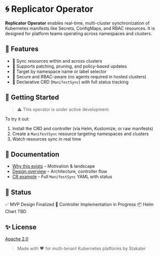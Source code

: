 # 🌀 Replicator Operator

**Replicator Operator** enables real-time, multi-cluster synchronization of Kubernetes manifests like Secrets, ConfigMaps, and RBAC resources. It is designed for platform teams operating across namespaces and clusters.

## 🚀 Features

* 🔁 Sync resources within and across clusters
* 🧩 Supports patching, pruning, and policy-based updates
* 🎯 Target by namespace name or label selector
* 🔐 Secure and RBAC-aware (no agents required in hosted clusters)
* 📜 Declarative CRD (`ManifestSync`) with full status tracking

## 🧪 Getting Started

> ⚠️ This operator is under active development.

To try it out:

1. Install the CRD and controller (via Helm, Kustomize, or raw manifests)
2. Create a `ManifestSync` resource targeting namespaces and clusters
3. Watch resources sync in real time

## 📁 Documentation

* [Why this exists](./docs/why.md) – Motivation & landscape
* [Design overview](./docs/design.md) – Architecture, controller flow
* [CR example](./docs/cr.md) – Full `ManifestSync` YAML with status

## 📌 Status

✅ MVP Design Finalized
🚧 Controller Implementation in Progress
📦 Helm Chart TBD

## ✨ License

[Apache 2.0](./LICENSE)

> Made with ❤️ for multi-tenant Kubernetes platforms by Stakater
